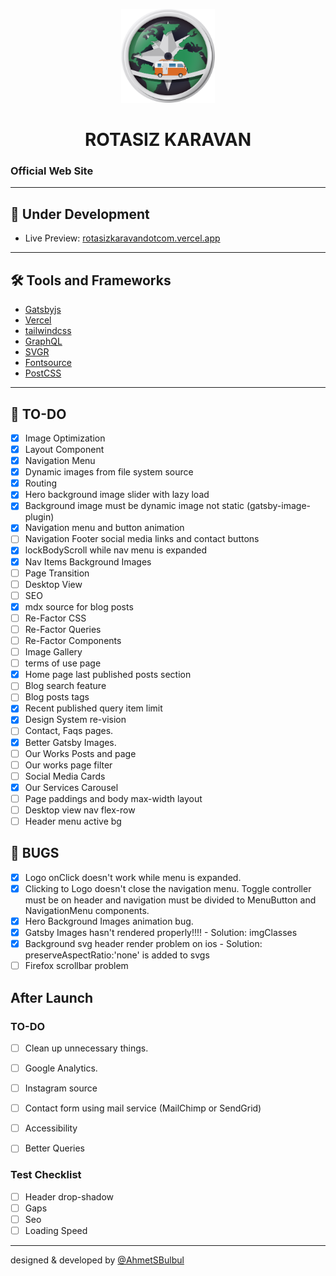 <p align="center">
  <a href="https://rotasizkaravandotcom.vercel.app/">
    <img alt="Rotasiz Karavan" src="https://github.com/AhmetSBulbul/rotasizkaravandotcom/blob/main/src/images/logo-rozet.png?raw=true" width="150" />
  </a>
</p>
<h1 align="center">
  ROTASIZ KARAVAN
</h1>

### Official Web Site

---

## 🚀 Under Development

- Live Preview: [rotasizkaravandotcom.vercel.app](https://rotasizkaravandotcom.vercel.app/)

---

## 🛠 Tools and Frameworks

- [Gatsbyjs](https://www.gatsbyjs.com/)
- [Vercel](https://vercel.com/)
- [tailwindcss](https://tailwindcss.com/)
- [GraphQL](https://graphql.org/)
- [SVGR](https://react-svgr.com/)
- [Fontsource](https://fontsource.org/)
- [PostCSS](https://postcss.org/)

---

## 📝 TO-DO 

- [x] Image Optimization
- [x] Layout Component
- [x] Navigation Menu
- [x] Dynamic images from file system source
- [x] Routing
- [x] Hero background image slider with lazy load
- [x] Background image must be dynamic image not static (gatsby-image-plugin)
- [x] Navigation menu and button animation
- [ ] Navigation Footer social media links and contact buttons
- [x] lockBodyScroll while nav menu is expanded
- [x] Nav Items Background Images
- [ ] Page Transition
- [ ] Desktop View
- [ ] SEO
- [x] mdx source for blog posts
- [ ] Re-Factor CSS
- [ ] Re-Factor Queries
- [ ] Re-Factor Components
- [ ] Image Gallery
- [ ] terms of use page
- [x] Home page last published posts section
- [ ] Blog search feature
- [ ] Blog posts tags
- [x] Recent published query item limit
- [x] Design System re-vision
- [ ] Contact, Faqs pages.
- [x] Better Gatsby Images.
- [ ] Our Works Posts and page
- [ ] Our works page filter
- [ ] Social Media Cards
- [x] Our Services Carousel
- [ ] Page paddings and body max-width layout
- [ ] Desktop view nav flex-row
- [ ] Header menu active bg

## 🐞 BUGS

- [x] Logo onClick doesn't work while menu is expanded.
- [x] Clicking to Logo doesn't close the navigation menu. Toggle controller must be on header and navigation must be divided to MenuButton and NavigationMenu components.
- [x] Hero Background Images animation bug.
- [x] Gatsby Images hasn't rendered properly!!!! - Solution: imgClasses
- [x] Background svg header render problem on ios - Solution: preserveAspectRatio:'none' is added to svgs
- [ ] Firefox scrollbar problem

## After Launch

### TO-DO

- [ ] Clean up unnecessary things.
- [ ] Google Analytics.
- [ ] Instagram source
- [ ] Contact form using mail service (MailChimp or SendGrid)
- [ ] Accessibility
- [ ] Better Queries


### Test Checklist

- [ ] Header drop-shadow
- [ ] Gaps
- [ ] Seo
- [ ] Loading Speed

---

designed & developed by [@AhmetSBulbul](https://ahmetsafabulbul.com/)
